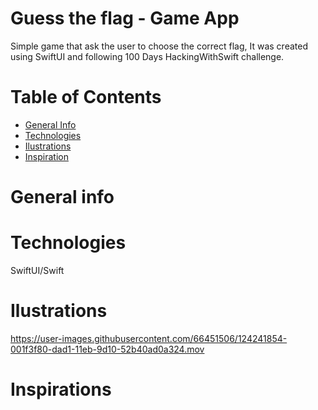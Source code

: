 #  Guess the flag - Game App

Simple game that ask the user to choose the correct flag, It was created using SwiftUI and following 100 Days HackingWithSwift challenge.

# Table of Contents

- <a href="https://github.com/sergiosepulveda09/GuessTheFlag/tree/main#general-info" >General Info</a>
- <a href="https://github.com/sergiosepulveda09/GuessTheFlag/tree/main#technologies">Technologies</a>
- <a href="https://github.com/sergiosepulveda09/GuessTheFlag/tree/main#ilustrations">Ilustrations</a>
- <a href="https://github.com/sergiosepulveda09/GuessTheFlag/tree/main#inspirations">Inspiration</a>

# General info

# Technologies
SwiftUI/Swift
# Ilustrations


https://user-images.githubusercontent.com/66451506/124241854-001f3f80-dad1-11eb-9d10-52b40ad0a324.mov


# Inspirations

